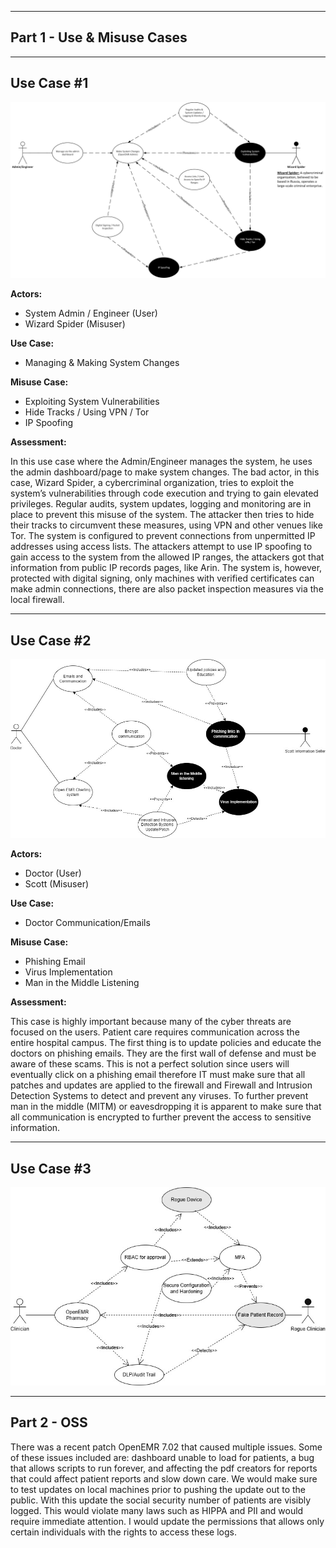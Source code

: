 ------------------------------
**Part 1 - Use & Misuse Cases**
------------------------------ 
------------------------------
**Use Case #1**
------------------------------

![image](https://github.com/Lord-Tiger/CYBR8420_Fall24/blob/d4175490b8aeb6879d2d3da248f0d5f73c762f8d/Media/Admin_Use_%26_Misuse_Cases2.jpg)

**Actors:**
-	System Admin / Engineer (User)
-	Wizard Spider (Misuser)

**Use Case:**
-	Managing & Making System Changes

**Misuse Case:**
-	Exploiting System Vulnerabilities
-	Hide Tracks / Using VPN / Tor
-	IP Spoofing

**Assessment:**

In this use case where the Admin/Engineer manages the system, he uses the admin dashboard/page to make system changes. The bad actor, in this case, Wizard Spider, a cybercriminal organization, tries to exploit the system’s vulnerabilities through code execution and trying to gain elevated privileges. Regular audits, system updates, logging and monitoring are in place to prevent this misuse of the system.
The attacker then tries to hide their tracks to circumvent these measures, using VPN and other venues like Tor. The system is configured to prevent connections from unpermitted IP addresses using access lists. The attackers attempt to use IP spoofing to gain access to the system from the allowed IP ranges, the attackers got that information from public IP records pages, like Arin. The system is, however, protected with digital signing, only machines with verified certificates can make admin connections, there are also packet inspection measures via the local firewall.

------------------------------
**Use Case #2**
------------------------------
![image](https://github.com/Lord-Tiger/CYBR8420_Fall24/blob/20512fe81c29bfc15c40ed0c0b58a4d9c77ff405/Media/Doctor.jpg)

**Actors:**
-	Doctor (User)
-	Scott (Misuser)

**Use Case:**
-	Doctor Communication/Emails

**Misuse Case:**
-	Phishing Email
-	Virus Implementation
-	Man in the Middle Listening

**Assessment:**

This case is highly important because many of the cyber threats are focused on the users. Patient care requires communication across the entire hospital campus.  The first thing is to update policies and educate the doctors on phishing emails. They are the first wall of defense and must be aware of these scams. This is not a perfect solution since users will eventually click on a phishing email therefore IT must make sure that all patches and updates are applied to the firewall and Firewall and Intrusion Detection Systems to detect and prevent any viruses. To further prevent man in the middle (MITM) or eavesdropping it is apparent to make sure that all communication is encrypted to further prevent the access to sensitive information.  

------------------------------
**Use Case #3**
------------------------------
![image](https://github.com/Lord-Tiger/CYBR8420_Fall24/blob/b0cfb6caa9eac17a59085e884ff55cab67be9a7d/Media/Untitled%20Diagram.jpg)

-----------------
**Part 2 - OSS**
-----------------

There was a recent patch OpenEMR 7.02 that caused multiple issues. Some of these issues included are: dashboard unable to load for patients, a bug that allows scripts to run forever, and affecting the pdf creators for reports that could affect patient reports and slow down care. We would make sure to test updates on local machines prior to pushing the update out to the public. With this update the social security number of patients are visibly logged. This would violate many laws such as HIPPA and PII and would require immediate attention. I would update the permissions that allows only certain individuals with the rights to access these logs.
